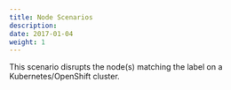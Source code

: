 ```yaml
---
title: Node Scenarios
description: 
date: 2017-01-04
weight: 1
---
```

This scenario disrupts the node(s) matching the label on a Kubernetes/OpenShift cluster.